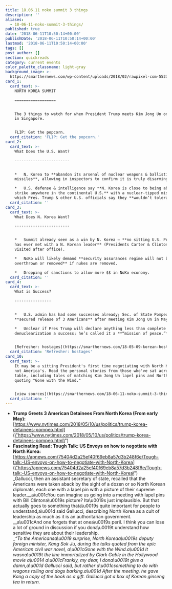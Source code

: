 ```yaml
---
title: 18.06.11 noko summit 3 things
description: ''
aliases:
  - 18-06-11-noko-summit-3-things/
published: true
date: '2018-06-11T10:50:14+00:00'
publishDate: '2018-06-11T10:50:14+00:00'
lastmod: '2018-06-11T10:50:14+00:00'
tags: []
post_author: []
section: quickreads
category: current events
color_palette_classname: light-gray
background_image: >-
  https://smarthernews.com/wp-content/uploads/2018/02/rawpixel-com-552390-360x360.jpg
card_1:
  card_text: >-
    NORTH KOREA SUMMIT

    ==================


    The 3 things to watch for when President Trump meets Kim Jong Un on Tuesday
    in Singapore.


    FLIP: Get the popcorn.
  card_citation: 'FLIP: Get the popcorn.'
card_2:
  card_text: >-
    What Does the U.S. Want?

    ------------------------


    *   N. Korea to **abandon its arsenal of nuclear weapons & ballistic
    missiles**, allowing in inspectors to confirm it is truly disarming.

    *   U.S. defense & intelligence say **N. Korea is close to being able to
    strike anywhere in the continental U.S.** with a nuclear-tipped missile,
    which Pres. Trump & other U.S. officials say they **wouldn’t tolerate.**
  card_citation: ''
card_3:
  card_text: >-
    What Does N. Korea Want?

    ------------------------


    *   Summit already seen as a win by N. Korea – **no sitting U.S. President
    has ever met with a N. Korean leader** (Presidents Carter & Clinton only
    visited after office).

    *   NoKo will likely demand **security assurances regime will not be
    overthrown or removed** if nukes are removed.

    *   Dropping of sanctions to allow more $$ in NoKo economy.
  card_citation: ''
card_4:
  card_text: >-
    What is Success?

    ----------------


    *   U.S. admin has had some successes already; Sec. of State Pompeo
    **secured release of 3 Americans** after meeting Kim Jong Un in May.

    *   Unclear if Pres Trump will declare anything less than complete
    denuclearization a success; he’s called it a **“mission of peace.”**


    [Refresher: hostages](https://smarthernews.com/18-05-09-korean-hostages/)
  card_citation: 'Refresher: hostages'
card_10:
  card_text: >-
    It may be a sitting President's first time negotiating with North Korea, but
    not America's. Read the personal stories from those who've sat across the
    table, including tales of matching Kim Jong Un lapel pins and North Koreans
    quoting "Gone with the Wind."


    [view sources](https://smarthernews.com/18-06-11-noko-summit-3-things/)
  card_citation: ''
---
```

*   **Trump Greets 3 American Detainees From North Korea (From early May):**  
    [https://www.nytimes.com/2018/05/10/us/politics/trump-korea-detainees-pompeo.html](\"https://www.nytimes.com/2018/05/10/us/politics/trump-korea-detainees-pompeo.html\")
*   **Fascinating Read: Tough Talk: US Envoys on how to negotiate with North Korea:**  
    [https://apnews.com/75404d2a25ef40f69eb8a57d3b248f6e/Tough-talk:-US-envoys-on-how-to-negotiate-with-North-Korea](\"https://apnews.com/75404d2a25ef40f69eb8a57d3b248f6e/Tough-talk:-US-envoys-on-how-to-negotiate-with-North-Korea\")  
    _Gallucci, then an assistant secretary of state, recalled that the Americans were taken aback by the sight of a dozen or so North Korean diplomats, each one with a lapel pin with a picture of their supreme leader.__a\\u001cYou can imagine us going into a meeting with lapel pins with Bill Clintona\\u0019s picture? Ita\\u0019s just implausible. But that actually goes to something thata\\u0019s quite important for people to understand,a\\u001d said Gallucci, describing North Korea as a cult of leadership as much as it is an authoritarian government.  
    __a\\u001cAnd one forgets that at onea\\u0019s peril. I think you can lose a lot of ground in discussion if you dona\\u0019t understand how sensitive they are about their leadership.  
    __“To the Americansa\\u0019 surprise, North Koreaa\\u0019s deputy foreign minister, Kang Sok Ju, during the talks quoted from the epic American civil war novel, a\\u001cGone with the Wind.a\\u001d It wasna\\u0019t the line immortalized by Clark Gable in the Hollywood movie a\\u0014 a\\u001cFrankly, my dear, I dona\\u0019t give a damn,a\\u001d Gallucci said, but rather a\\u001csomething to do with wagons rolling and dogs barking.a\\u001d After the meeting, he gave Kang a copy of the book as a gift. Gallucci got a box of Korean ginseng tea in return._